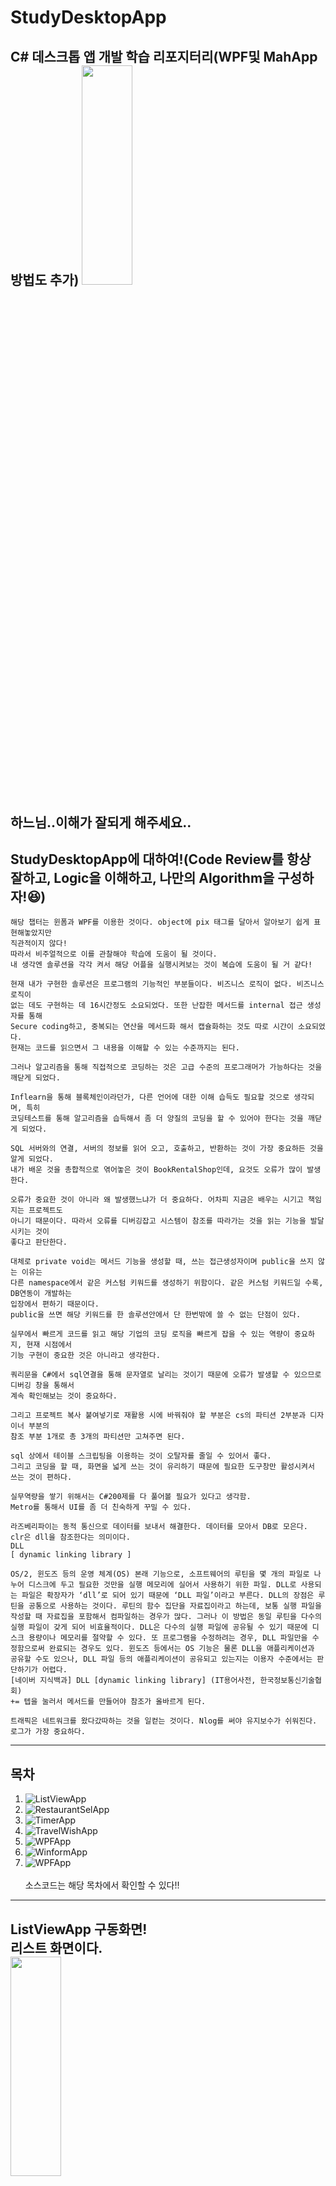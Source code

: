 # StudyDesktopApp
C# 데스크톱 앱 개발 학습 리포지터리(WPF및 MahApp방법도 추가)
<img src="https://github.com/ochestra365/StudyDesktopApp/blob/main/WPFApp/WpfAdvBank/FineDustMonApp/Git_hub_Image/%EC%88%98%EB%8B%AC.png" width="40%" height="30%" ><br><br>
하느님..이해가 잘되게 해주세요..
--------------
## StudyDesktopApp에 대하여!(Code Review를 항상 잘하고, Logic을 이해하고, 나만의 Algorithm을 구성하자!😆)
~~~
해당 챕터는 윈폼과 WPF를 이용한 것이다. object에 pix 태그를 달아서 알아보기 쉽게 표현해놓았지만
직관적이지 않다!
따라서 비주얼적으로 이를 관찰해야 학습에 도움이 될 것이다. 
내 생각엔 솔루션을 각각 켜서 해당 어플을 실행시켜보는 것이 복습에 도움이 될 거 같다!
~~~

~~~
현재 내가 구현한 솔루션은 프로그램의 기능적인 부분들이다. 비즈니스 로직이 없다. 비즈니스 로직이
없는 데도 구현하는 데 16시간정도 소요되었다. 또한 난잡한 메서드를 internal 접근 생성자를 통해
Secure coding하고, 중복되는 연산을 메서드화 해서 캡슐화하는 것도 따로 시간이 소요되었다.
현재는 코드를 읽으면서 그 내용을 이해할 수 있는 수준까지는 된다.

그러나 알고리즘을 통해 직접적으로 코딩하는 것은 고급 수준의 프로그래머가 가능하다는 것을 
깨닫게 되었다. 

Inflearn을 통해 블록체인이라던가, 다른 언어에 대한 이해 습득도 필요할 것으로 생각되며, 특히
코딩테스트를 통해 알고리즘을 습득해서 좀 더 양질의 코딩을 할 수 있어야 한다는 것을 깨닫게 되었다.

SQL 서버와의 연결, 서버의 정보를 읽어 오고, 호출하고, 반환하는 것이 가장 중요하든 것을 알게 되었다.
내가 배운 것을 총합적으로 엮어놓은 것이 BookRentalShop인데, 요것도 오류가 많이 발생한다.

오류가 중요한 것이 아니라 왜 발생했느냐가 더 중요하다. 어차피 지금은 배우는 시기고 책임지는 프로젝트도
아니기 때문이다. 따라서 오류를 디버깅잡고 시스템이 참조를 따라가는 것을 읽는 기능을 발달시키는 것이
좋다고 판단한다.

대체로 private void는 메서드 기능을 생성할 때, 쓰는 접근생성자이며 public을 쓰지 않는 이유는
다른 namespace에서 같은 커스텀 키워드를 생성하기 위함이다. 같은 커스텀 키워드일 수록, DB연동이 개발하는
입장에서 편하기 때문이다.
public을 쓰면 해당 키워드를 한 솔루션안에서 단 한번밖에 쓸 수 없는 단점이 있다.

실무에서 빠르게 코드를 읽고 해당 기업의 코딩 로직을 빠르게 잡을 수 있는 역량이 중요하지, 현재 시점에서
기능 구현이 중요한 것은 아니라고 생각한다.

쿼리문을 C#에서 sql연결을 통해 문자열로 날리는 것이기 때문에 오류가 발생할 수 있으므로 디버깅 창을 통해서
계속 확인해보는 것이 중요하다.

그리고 프로젝트 복사 붙여넣기로 재활용 시에 바꿔줘야 할 부분은 cs의 파티션 2부분과 디자이너 부분의
참조 부분 1개로 총 3개의 파티션만 고쳐주면 된다.

sql 상에서 테이블 스크립팅을 이용하는 것이 오탈자를 줄일 수 있어서 좋다.
그리고 코딩을 할 때, 화면을 넓게 쓰는 것이 유리하기 때문에 필요한 도구창만 활성시켜서 쓰는 것이 편하다.

실무역량을 쌓기 위해서는 C#200제를 다 풀어볼 필요가 있다고 생각함.
Metro를 통해서 UI를 좀 더 친숙하게 꾸밀 수 있다.
~~~

~~~
라즈베리파이는 동적 통신으로 데이터를 보내서 해결한다. 데이터를 모아서 DB로 모은다. clr은 dll을 참조한다는 의미이다.
DLL
[ dynamic linking library ]

OS/2, 윈도즈 등의 운영 체계(OS) 본래 기능으로, 소프트웨어의 루틴을 몇 개의 파일로 나누어 디스크에 두고 필요한 것만을 실행 메모리에 실어서 사용하기 위한 파일. DLL로 사용되는 파일은 확장자가 ‘dll’로 되어 있기 때문에 ‘DLL 파일’이라고 부른다. DLL의 장점은 루틴을 공통으로 사용하는 것이다. 루틴의 함수 집단을 자료집이라고 하는데, 보통 실행 파일을 작성할 때 자료집을 포함해서 컴파일하는 경우가 많다. 그러나 이 방법은 동일 루틴을 다수의 실행 파일이 갖게 되어 비효율적이다. DLL은 다수의 실행 파일에 공유될 수 있기 때문에 디스크 용량이나 메모리를 절약할 수 있다. 또 프로그램을 수정하려는 경우, DLL 파일만을 수정함으로써 완료되는 경우도 있다. 윈도즈 등에서는 OS 기능은 물론 DLL을 애플리케이션과 공유할 수도 있으나, DLL 파일 등의 애플리케이션이 공유되고 있는지는 이용자 수준에서는 판단하기가 어렵다.
[네이버 지식백과] DLL [dynamic linking library] (IT용어사전, 한국정보통신기술협회)
+= 텝을 눌러서 메서드를 만들어야 참조가 올바르게 된다.

트래픽은 네트워크를 왔다갔따하는 것을 일컫는 것이다. Nlog를 써야 유지보수가 쉬워진다. 로그가 가장 중요하다.
~~~
---------------
## 목차
1. ![ListViewApp](https://github.com/ochestra365/StudyDesktopApp/tree/main/ListViewApp)
2. ![RestaurantSelApp](https://github.com/ochestra365/StudyDesktopApp/tree/main/RestaurantSelApp)
3. ![TimerApp](https://github.com/ochestra365/StudyDesktopApp/tree/main/TimerApp)
4. ![TravelWishApp](https://github.com/ochestra365/StudyDesktopApp/tree/main/TravelWishApp)
5. ![WPFApp](https://github.com/ochestra365/StudyDesktopApp/tree/main/WPFApp)
6. ![WinformApp](https://github.com/ochestra365/StudyDesktopApp/tree/main/WinformApp)
7. ![WPFApp](https://github.com/ochestra365/StudyDesktopApp/tree/main/WPFApp)<br><br>
소스코드는 해당 목차에서 확인할 수 있다!!
-------------
ListViewApp 구동화면!<br>
리스트 화면이다.<br>
<img src="https://github.com/ochestra365/StudyDesktopApp/blob/main/ListViewApp/Images/%EB%A6%AC%EC%8A%A4%ED%8A%B8.png" width="40%" height="30%" ><br>
자세히 화면이다.<br>
<img src="https://github.com/ochestra365/StudyDesktopApp/blob/main/ListViewApp/Images/%EC%9E%90%EC%84%B8%ED%9E%88.png" width="40%" height="30%" ><br>
작은 아이콘 화면이다.<br>
<img src="https://github.com/ochestra365/StudyDesktopApp/blob/main/ListViewApp/Images/%EC%9E%91%EC%9D%80%EC%95%84%EC%9D%B4%EC%BD%98.png" width="40%" height="30%" ><br>
큰 아이콘 화면이다.<br>
<img src="https://github.com/ochestra365/StudyDesktopApp/blob/main/ListViewApp/Images/%ED%81%B0%20%EC%95%84%EC%9D%B4%EC%BD%98.png" width="40%" height="30%" ><br><br>
윈폼의 ListBox를 활용한 앱 구동원리를 배울 수 있었다. 속성의 네임을 잘 정하고, 윈폼화면을 먼저 구성하는 것이 작업효율이 높다.
-------------
레스토랑 초기화면!<br>
<img src="https://github.com/ochestra365/StudyDesktopApp/blob/main/RestaurantSelApp/images_for_Github/%EB%A0%88%EC%8A%A4%ED%86%A0%EB%9E%91%EC%B4%88%EA%B8%B0%ED%99%94%EB%A9%B4.png" width="40%" height="30%" ><br>
레스토랑 이미지 리스트<br>
<img src="https://github.com/ochestra365/StudyDesktopApp/blob/main/RestaurantSelApp/images_for_Github/%EB%A0%88%EC%8A%A4%ED%86%A0%EB%9E%91%20%EC%9D%B4%EB%AF%B8%EC%A7%80%20%EB%A6%AC%EC%8A%A4%ED%8A%B8.png" width="40%" height="30%" ><br><br>
리스트를 만들고 추가할 수 있는 기능적인 면을 중요시 했다.😁
-------------
주소록 앱 초기화면!<br>
<img src="https://github.com/ochestra365/StudyDesktopApp/blob/main/WPFApp/WpfAdvBank/AddressInfoApp/image_for_Github/%EC%A3%BC%EC%86%8C%EB%A1%9D%20%EC%B4%88%EA%B8%B0%ED%99%94%EB%A9%B4.png" width="40%" height="30%" ><br><br>
드디어! 데이터베이스와의 접전이다!!😎 가장 중요한 것은 데이터베이스와의 **Connection String을 틔워주는 것이다!!! 아래의 코드는 연결 코드!**<br><br>
~~~
 try
            {
                using (SqlConnection conn = new SqlConnection(connString))//sql과의 연결을 터준다.
                {
                    if (conn.State == ConnectionState.Closed)//파라미터의 상태값이 연결된 상태의 닫힌 값과 같으면
                        conn.Open();//참일 때 sql커넥션 연결을 튼다. 거짓은 필요없다. 오로지 측정된 참값만 넣으니까

                    var query = $" insert into Tbl_PhotoResister " +
                                $" (CurrentDt, value, SimulFlag) " +
                                $" values " +
                                $" ('{data.Current.ToString("yyyy-MM-dd HH:mm:ss")}','{data.Value}','{(data.SimulFlag==true ? "1" : "0")}'); ";
                    //sql로 옮기면서 해당 부분의 데이터 타입이 1,0 출력이 아닌 true,false부분으로 나뉜다.
                    //value뒷부분은 쿼리문에서 들어가는 실제 데이터값에 해당하면 이를 측정하여 날리는 경로는 C#에서 한다.
                    //라즈베리파이에서 측정한 값을 C#에서 측정하고, 이를 query 문자데이터타입으로 ssms에 날려서 기입하게 만든다.
                    SqlCommand cmd = new SqlCommand(query, conn);//cmd라는 것은 쿼리문 날린 것을 연결해주는 클래스(기능)을 의미한다.
                    cmd.ExecuteNonQuery(); //메서드 연산을 호출해 주는 곳이 없으니 여기서 호출해준다.
                }
            }
            catch (Exception ex)
            {
                Debug.WriteLine($"예외발생 : {ex.Message}");//오류가 발생하면 디버그를 하고 메세지를 사용자에게 알린다.
            }
~~~
<br>
<img src="https://github.com/ochestra365/StudyDesktopApp/blob/main/WPFApp/WpfAdvBank/AddressInfoApp/image_for_Github/%EC%97%B0%EA%B2%B0%EC%B6%94%EA%B0%80%ED%99%94%EB%A9%B4.png" width="40%" height="30%" ><br>
SQL DB에 접속해보자!!!!!!<br>
<img src="https://github.com/ochestra365/StudyDesktopApp/blob/main/WPFApp/WpfAdvBank/AddressInfoApp/image_for_Github/%EC%97%B0%EA%B2%B0%EB%8F%84%EC%A4%91%ED%99%94%EB%A9%B4.png" width="40%" height="30%" ><br>
해커에게 가장 노출되어서 안되는 점은 나의 IP주소와 비밀번호다! 이거 잘못하면 SQL Injection을 통해 다 지워버린다!<br>
Helper의 common 폴더를 이용해서 Secure Coding을 해서 중요한 IP정보나 Password를 Hiding해야 한다.<br>
<img src="https://github.com/ochestra365/StudyDesktopApp/blob/main/WPFApp/WpfAdvBank/AddressInfoApp/image_for_Github/Helper%EC%BD%94%EB%93%9C.png" width="40%" height="30%" ><br>
var라는 변수를 통해 sql에 직접적으로 쿼리를 날리는 것이고, 필요한 시스템 도구는 using 함수를 통해서 이용해줘야 한다.<br><br>
아래의 코드는 가장 중요한 구문이다!!! 실무에서도 자주 쓰일 아주 좋은 것이다.<br><br>


~~~
using System;
using System.Net;

namespace BookRentalShopApp.Helper
{
    public class Common
    {
        public static string ConnString = "Data Source=@@@@@@@@@@@;" +
            "Initial Catalog=bookrentalshop;" +
            "Persist Security Info=True;" +
            "User ID=sa;" +
            "Password=@@@@@@@@@@@@";

        public static string LoginUserId = string.Empty;

        /// <summary>
        /// 아이피주소 받아오는 메서드
        /// </summary>
        /// <returns></returns>
        internal static string GetLocalIp()
        {
            string localIP = "";
            IPHostEntry host = Dns.GetHostEntry(Dns.GetHostName());
            foreach (IPAddress ip in host.AddressList)//주소리스트에 들어있는 것에 한번씩 반복 적용되는 것이다.
            {
                if (ip.AddressFamily == System.Net.Sockets.AddressFamily.InterNetwork)
                {
                    localIP = ip.ToString();
                    break;
                }
            }

            return localIP;
        }

        internal static string ReplaceCmdText(string strSource)//SQL INJECTION 방지구문
        {
            var result = strSource.Replace("'", "’");//sql쿼리에 쓰는 것과 다른 거다. 해킹방지에 큰 도움이 된다. 작은 따옴표를 다른 것으로 변환시켜 침투를 방지한다.
            result = result.Replace("--", "");//주석처리하는 거를 날리면 공백으로 반환하겠다.
            result = result.Replace(";", "");//실행 처리에 필요한 ;를 공백으로 날려버리겠다.

            return result;
        }
    }
~~~
<br>
ip와 password는 해당 코드에서 가렸다. 캡슐화를 통해서 정보를 은닉해야 하는 것이다. 당연히 Helper 폴더에는 많은 참조가 걸려있다. 18개나 걸려있었다.<br>
이때 중요한 접근 한정자는 internal이다. 이것이 핵심이다.!!<br>
▶ 접근 한정자 중 하나<br><br>
▶ 뜻 : 내부적인<br><br>
▶ 해당 접근 지정자가 선언된 클래스, 변수, 함수, 형식 등등은 같은 어셈블리 내에서만 접근 가능<br><br>
 - 즉 해당 프로젝트에서 public 처럼 사용 가능하고, 외부에서는 private<br><br>
 - 어셈블리<br><br>
  - 한 프로젝트가 뽑아내는 결과물<br><br>
▶ 사용<br><br>
 - 경험담 : 일관성 없는 엑세스 가능성 에러가 떴을 때 클래스를 internal 로 변경해주니 에러 사라짐<br><br>

-------------
NUGET 패키지!<br><br>

누겟 패키지란 무엇인가?<br>
쉽게 말해 HTML의 CSS같은 것이다! User Interface를 위해서 하는 것이며, 라이센스는 MIT것을 쓰는 것이 좋다.<br>엑셀은 NPOI<br><br> 그리고 로그를 계속 찍어주는 NLoG도 깔아줘야 유지보수가 쉽다!

<img src="https://github.com/ochestra365/StudyDesktopApp/blob/main/WPFApp/WpfAdvBank/FineDustMonApp/Git_hub_Image/Json%EC%BD%94%EB%93%9C.png" width="40%" height="30%" ><br>
<img src="https://github.com/ochestra365/StudyDesktopApp/blob/main/WPFApp/WpfAdvBank/FineDustMonApp/Git_hub_Image/Nuget%ED%8C%A8%ED%82%A4%EC%A7%80%EC%97%90%EC%84%9C%20%EA%B9%94%EC%95%84%EB%B3%B8%20%EA%B2%83%EB%93%A4.png" width="40%" height="30%" ><br>
<img src="https://github.com/ochestra365/StudyDesktopApp/blob/main/WPFApp/WpfAdvBank/FineDustMonApp/Git_hub_Image/%EC%8A%B9%EC%9D%B8%EB%82%9C%20%ED%99%94%EB%A9%B4.png" width="40%" height="30%" ><br>
<img src="https://github.com/ochestra365/StudyDesktopApp/blob/main/WPFApp/WpfAdvBank/FineDustMonApp/Git_hub_Image/%ED%82%A4%EC%9E%85%EB%A0%A5.png" width="40%" height="30%" ><br>
<img src="https://github.com/ochestra365/StudyDesktopApp/blob/main/WPFApp/WpfAdvBank/FineDustMonApp/Git_hub_Image/%ED%95%AD%EC%83%81%EB%B3%B5%EC%82%AC%EC%8B%9C%EC%BC%9C%EC%A4%80%20%EC%97%91%EC%85%80%ED%8C%8C%EC%9D%BC.png" width="40%" height="30%" ><br><br>

<img src="https://github.com/ochestra365/StudyDesktopApp/blob/main/WPFApp/WpfAdvBank/FineDustMonApp/Git_hub_Image/%EC%BB%A4%EC%97%AC%EC%9A%B4%20%EC%88%98%EB%8B%AC.png" width="40%" height="30%" ><br><br>
어려우니까 귀여운 수달을 보고 힐링해야 한다.<br><br>
상당히 오류가 많이 발생했는데, 원인은 다음과 같다. 빌드만 되고 실행은 안될수 있음.(F5 눌러서 디버깅 잡아봐야 한다.)
1. 원본 엑셀파일의 공백 부분을 다 날려줘야 한다.
2. XAML의 컨텐츠 구분을 잘 해줘야 한다.
3. cs에서 중복 for문을 적을 때, 호출되는 값을 잘 적어 줘야 한다.
4. 파일명을 잘 적어서 컴파일러가 호출이 잘 되게 읽어줘야 한다.
NPOI Load 예제
~~~
using MahApps.Metro.Controls;
using NPOI.HSSF.UserModel;
using NPOI.SS.UserModel;
using System;
using System.Collections.Generic;
using System.Diagnostics;
using System.IO;
using System.Windows;
using System.Xml;

namespace FineDustMonApp
{
    /// <summary>
    /// MainWindow.xaml에 대한 상호 작용 논리
    /// </summary>
    public partial class MainWindow : MetroWindow
    {
        private readonly string excelPath = $@"{AppDomain.CurrentDomain.BaseDirectory}busan_station_list.xls";

        private string stationName = "";
        private string openApiUrl = "http://apis.data.go.kr/B552584/ArpltnInforInqireSvc/getMsrstnAcctoRltmMesureDnsty?" +
            "serviceKey=cbuOX7pcf5ks83BOnRHQuesdDZ446xEaHEr5az1XlAcQkkO1YS7LDBD1zEs4YkwqWx0IKRh8G%2FUXmQUYaHkP0Q%3D%3D&" +//서비스 키는 본인의 것이다.
            "returnType=xml&" +
            "numOfRows=100&" +
            "pageNo=1&"+//이거 붙여썼음.
            "dataTerm=DAILY&"+//이거 빼먹음
            "ver=1.0&"+
            "stationName=";//가장 실수를 많이하게 되는 부분이다. 여기 잘못 써주면 읽어드릴 경로를 아예 찾을 수가 없는 것이다. Request Command 오류가 발생하게 된다.
        //요런 형식으로 바꿔주고, stationName만 읽는 형식으로 고쳐줘야 한다.
        public MainWindow()
        {
            InitializeComponent();
        }

        private void MetroWindow_Loaded(object sender, RoutedEventArgs e)
        {
            //엑셀파일에서 측정소 가져오기
            IWorkbook wb = null;
            ISheet sh = null;

            using(FileStream fs = new FileStream(excelPath, FileMode.Open, FileAccess.Read))//경로 설정, 경로 열고, 경로 읽는다.
            {
                wb = new HSSFWorkbook(fs);
            }

            List<string> lstLabs = new List<string>();//컬렉션 생성

            sh = wb.GetSheetAt(0);//시트 1번에서 데이터를 읽어온다.
            int rowCount = sh.LastRowNum;//마지막까지 행값을 읽는다.

            try
            {
                for (int r = 0; r < rowCount; r++)
                {
                    if (r == 0) continue;
                    lstLabs.Add(sh.GetRow(r).Cells[1].ToString());//리스트에 행들을 다 읽어서 넣어주겠따.ㅇ

                }
                CboStations.ItemsSource = lstLabs;
            }
            catch (Exception ex)
            {
            }
        }

        private void CboStations_SelectionChanged(object sender, System.Windows.Controls.SelectionChangedEventArgs e)
        {
            lstResult = new List<FineDustInfo>();

            if(CboStations.SelectedItem!=null)//컬랙션에서 선택된 값들이 빈값이 아니면 아래의 로직을 실행한다.
            {
                //openApiUrl += CboStations.SelectedItem.ToString();//문자열로 다 날린다.//문자열로 다 날린다.
                openApiUrl = openApiUrl.Substring(0, openApiUrl.LastIndexOf("=") + 1) + CboStations.SelectedItem.ToString();
                XmlDocument xml = new XmlDocument();
                xml.Load(openApiUrl);
                XmlNodeList xnList = xml.SelectNodes("/response/body/items/item");//xml의 body 부분만 사용해라 head부분은 필요없다. 그리고 소속된 경로를 잘 설정해주어야 한다.

                foreach (XmlNode item in xnList)
                {
                    //Debug.WriteLine($"dateTime : {item["datetime"].InnerText}");-->시간을 잘 불러오는 가 확인해본 구문이다.
                    lstResult.Add(new FineDustInfo() { 
                    DataTime = item["dataTime"].InnerText,//,
                    Khai=item["khaiValue"].InnerText,
                    //So2=item["so2Value"].InnerText),
                    });
                }
            }

            DgrFineDustInfos.ItemsSource = lstResult;
        }

        private List<FineDustInfo> lstResult;
    }
}


~~~

